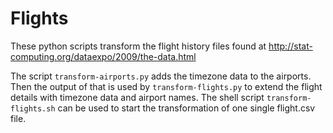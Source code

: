 # Flights

These python scripts transform the flight history files found at http://stat-computing.org/dataexpo/2009/the-data.html

The script `transform-airports.py` adds the timezone data to the airports.
Then the output of that is used by `transform-flights.py` to extend the flight details with timezone data and airport names.
The shell script `transform-flights.sh` can be used to start the transformation of one single flight.csv file.
